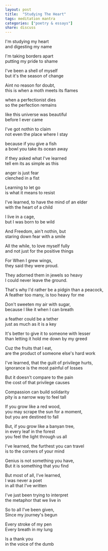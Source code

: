 ```yaml
---
layout: post
title:  "Studying The Heart"
tags: meditation mantra
categories: ["poetry & essays"]
share: discuss
---
```


I'm studying my heart  <br/>
and digesting my name

I'm taking borders apart <br/>
putting my pride to shame

I've been a shell of myself <br/>
but it's the season of change

Aint no reason for doubt, <br/>
this is when a moth meets its flames
<span style='display: none;'><!--more--></span>

when a perfectionist dies <br/>
so the perfection remains

like this universe was beautiful <br/>
before I ever came 

I've got nothin to claim <br/>
not even the place where I stay

because if you give a fish <br/>
a bowl you take its ocean away

if they asked what I've learned <br/> 
tell em its as simple as this

anger is just fear <br/>
clenched in a fist

Learning to let go <br/>
is what it means to resist

I've learned, to have the mind of an elder <br/>
with the heart of a child

I live in a cage, <br/>
but I was born to be wild

And Freedom, ain't nothin, but <br/>
staring down fear with a smile

All the while, to love myself fully <br/>
and not just for the positive things

For When I grew wings,  <br/>
they said they were proud. 

They adorned them in jewels so heavy  <br/>
I could never leave the ground. 

That's why I'd rather be a pidgin than a peacock,  <br/> 
A feather too many, is too heavy for me

Don't sweeten my air with sugar,  <br/>
because I like it when I can breath

a feather could be a tether <br/>
just as much as it is a key

It's better to give it to someone with lesser <br/> 
than letting it hold me down by my greed

Cuz the fruits that I eat, <br/>
are the product of someone else's hard work

I've learned, that the guilt of privilege hurts, <br/>
ignorance is the most painful of losses

But it doesn't compare to the pain <br/>
the cost of that privilege causes

Compassion can build solidarity <br/>
pity is a narrow way to feel tall

If you grow like a red wood,  <br/>
you may scrape the sun for a moment, <br/>
but you are destined to fall

But, if you grow like a banyan tree, <br/>
in every leaf in the forest <br/>
you feel the light through us all 

I've learned, the furthest you can travel <br/>
is to the corners of your mind

Genius is not something you have, <br/>
But it is something that you find

But most of all, I've learned, <br/>
I was never a poet <br/>
in all that I've written

I've just been trying to interpret <br/>
the metaphor that we live in

So to all I've been given, <br/>
Since my journey's begun

Every stroke of my pen <br/>
Every breath in my lung

Is a thank you <br/>
in the voice of the dumb
